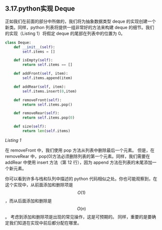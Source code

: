 
## 3.17.python实现 Deque

正如我们在前面的部分中所做的，我们将为抽象数据类型 deque 的实现创建一个新类。同样，python 列表将提供一组非常好的方法来构建 deque 的细节。我们的实现（Listing 1）将假定 deque 的尾部在列表中的位置为 0。

```python
class Deque:
    def __init__(self):
        self.items = []

    def isEmpty(self):
        return self.items == []

    def addFront(self, item):
        self.items.append(item)

    def addRear(self, item):
        self.items.insert(0,item)

    def removeFront(self):
        return self.items.pop()

    def removeRear(self):
        return self.items.pop(0)

    def size(self):
        return len(self.items)
```

*Listing 1*

在 removeFront 中，我们使用 pop 方法从列表中删除最后一个元素。 但是，在 removeRear 中，pop(0)方法必须删除列表的第一个元素。同样，我们需要在 addRear 中使用 insert 方法（第 12 行），因为 append 方法在列表的末尾添加一个新元素。

你可以看到许多与栈和队列中描述的 python 代码相似之处。你也可能观察到，在这个实现中，从前面添加和删除项是 $$O(1)$$，而从后面添加和删除是 $$O(n)$$。 考虑到添加和删除项是出现的常见操作，这是可预期的。 同样，重要的是要确定我们知道在实现中前后都分配在哪里。


